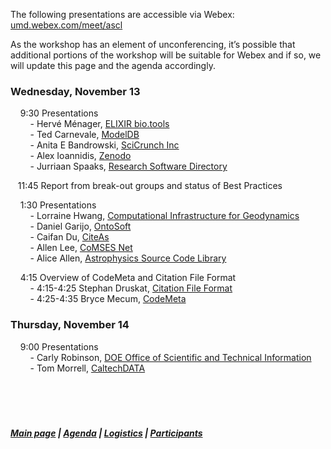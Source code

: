 The following presentations are accessible via Webex: [umd.webex.com/meet/ascl](https://umd.webex.com/meet/ascl)  

As the workshop has an element of unconferencing, it’s possible that additional portions of the workshop will be suitable for Webex and if so, we will update this page and the agenda accordingly. 

### Wednesday, November 13    
 &nbsp; &nbsp; 9:30 Presentations  
  &nbsp; &nbsp; &nbsp; &nbsp; - Hervé Ménager, [ELIXIR bio.tools](https://bio.tools/)   
  &nbsp; &nbsp; &nbsp; &nbsp; - Ted Carnevale, [ModelDB](https://senselab.med.yale.edu/modeldb/)   
  &nbsp; &nbsp; &nbsp; &nbsp; - Anita E Bandrowski, [SciCrunch Inc](https://scicrunch.org/)   
  &nbsp; &nbsp; &nbsp; &nbsp; - Alex Ioannidis, [Zenodo](https://zenodo.org/)  
  &nbsp; &nbsp; &nbsp; &nbsp; - Jurriaan Spaaks, [Research Software Directory](https://www.research-software.nl/) 
  
  &nbsp; &nbsp;11:45    Report from break-out groups and status of Best Practices
  
 &nbsp; &nbsp; 1:30    Presentations    
 &nbsp; &nbsp; &nbsp; &nbsp; - Lorraine Hwang, [Computational Infrastructure for Geodynamics](https://geodynamics.org/)  
 &nbsp; &nbsp; &nbsp; &nbsp; - Daniel Garijo, [OntoSoft](http://www.ontosoft.org/)   
 &nbsp; &nbsp; &nbsp; &nbsp; - Caifan Du, [CiteAs](http://citeas.org/)  
 &nbsp; &nbsp; &nbsp; &nbsp; - Allen Lee, [CoMSES Net](https://www.comses.net/)  
 &nbsp; &nbsp; &nbsp; &nbsp; - Alice Allen, [Astrophysics Source Code Library](http://ascl.net/)  
 
 &nbsp; &nbsp; 4:15    Overview of CodeMeta and Citation File Format  
 &nbsp; &nbsp; &nbsp; &nbsp; - 4:15-4:25    Stephan Druskat, [Citation File Format](https://citation-file-format.github.io/)  
 &nbsp; &nbsp; &nbsp; &nbsp; - 4:25-4:35    Bryce Mecum, [CodeMeta](https://codemeta.github.io/)  

### Thursday, November 14     
 &nbsp; &nbsp;  9:00    Presentations  
 &nbsp; &nbsp; &nbsp; &nbsp; - Carly Robinson, [DOE Office of Scientific and Technical Information](https://www.osti.gov/)     
 &nbsp; &nbsp; &nbsp; &nbsp; - Tom Morrell, [CaltechDATA](https://data.caltech.edu/)  
  &nbsp; &nbsp;   
  &nbsp; &nbsp;    
  &nbsp; &nbsp;    
  &nbsp; &nbsp; 
##### [Main page](https://asclnet.github.io/SWRegistryWorkshop/) | [Agenda](https://asclnet.github.io/SWRegistryWorkshop/Agenda.html) | [Logistics](https://asclnet.github.io/SWRegistryWorkshop/Logistics.html) | [Participants](https://asclnet.github.io/SWRegistryWorkshop/Participants.html)   
